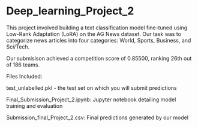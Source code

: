 # Deep_learning_Project_2

This project involved building a text classification model fine-tuned using Low-Rank Adaptation (LoRA) on the AG News dataset. Our task was to categorize news articles into four categories: World, Sports, Business, and Sci/Tech.

Our submisison achieved a competition score of 0.85500, ranking 26th out of 186 teams.

Files Included:

test_unlabelled.pkl - the test set on which you will submit predictions

Final_Submission_Project_2.ipynb: Jupyter notebook detailing model training and evaluation

Submission_final_Project_2.csv: Final predictions generated by our model

